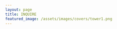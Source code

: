 ```yaml
---
layout: page
title: INQUIRE 
featured_image: /assets/images/covers/tower1.png
---
```



<!-- Calendly inline widget begin -->
<div class="calendly-inline-widget" data-url="https://calendly.com/calvoelhauge?hide_landing_page_details=1&hide_gdpr_banner=1" style="min-width:320px;height:630px;"></div>
<script type="text/javascript" src="https://assets.calendly.com/assets/external/widget.js" async></script>
<!-- Calendly inline widget end -->




